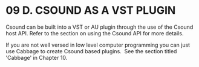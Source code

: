 09 D. CSOUND AS A VST PLUGIN
============================

Csound can be built into a VST or AU plugin through the use of the
Csound host API. Refer to the section on using the Csound API for more
details. 

If you are not well versed in low level computer programming you can
just use Cabbage to create Csound based plugins.  See the section titled
\'Cabbage\' in Chapter 10. 
